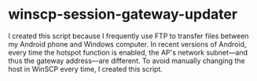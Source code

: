 # winscp-session-gateway-updater

I created this script because I frequently use FTP to transfer files between my Android phone and Windows computer. In recent versions of Android, every time the hotspot function is enabled, the AP's network subnet—and thus the gateway address—are different. To avoid manually changing the host in WinSCP every time, I created this script.
